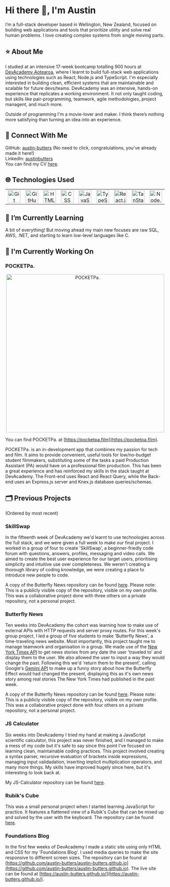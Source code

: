 # Hi there 👋, I'm Austin

I’m a full-stack developer based in Wellington, New Zealand, focused on building web applications and tools that prioritize utility and solve real human problems. I love creating complex systems from single moving parts.

## ⭐ About Me

I studied at an intensive 17-week bootcamp totalling 900 hours at [DevAcademy Aotearoa](https://devacademy.co.nz), where I learnt to build full-stack web applications using technologies such as React, Node.js and TypeScript. I'm especially interested in building clean, efficient systems that are maintainable and scalable for future devs/teams. DevAcademy was an intensive, hands-on experience that replicates a working environment. It not only taught coding, but skills like pair-programming, teamwork, agile methodologies, project managent, and much more.


Outside of programming I'm a movie-lover and maker. I think there’s nothing more satisfying than turning an idea into an experience.

## 💬 Connect With Me

GitHub: [austin-butters](https://github.com/austin-butters) (No need to click, congratulations, you've already made it here!)  
LinkedIn: [austinbutters](https://linkedin.com/in/austinbutters)  
You can find my CV [here](https://drive.google.com/file/d/1TP_6715ugorYYLSEy-MC3hXMGVL5T00M/view?usp=sharing).

## 🌐 Technologies Used

<table>
  <tr>
    <td align="center">
      <a href="https://git-scm.com/">
        <img width="40" height="40" alt="Git" src="https://github.com/user-attachments/assets/0cd44e7c-fe23-4bd0-90fe-9dcad502a3e8" />
      </a>
    </td>
    <td align="center">
      <a href="https://github.com/austin-butters">
        <img width="40" height="40" alt="GitHub" src="https://github.com/user-attachments/assets/2a273356-62b8-4998-bb93-bc7a3d6c9eb4" />
      </a>
    </td>
    <td align="center">
      <a href="https://html.spec.whatwg.org">
        <img width="40" height="40" alt="HTML5" src="https://github.com/user-attachments/assets/77bc961d-1801-4b5e-82ca-ad83c8ad30f0" />
      </a>
    </td>
    <td align="center">
      <a href="https://developer.mozilla.org/en-US/docs/Web/CSS">
        <img width="40" height="40" alt="CSS" src="https://github.com/user-attachments/assets/a7e0e787-ba89-4ab3-bb5f-7c8a8de0e13a" />
      </a>
    </td>
    <td align="center">
      <a href="https://developer.mozilla.org/en-US/docs/Web/JavaScript">
        <img width="40" height="40" alt="JavaScript" src="https://github.com/user-attachments/assets/09d6c127-39f0-476d-98da-4f8eba20659d" />
      </a>
    </td>
    <td align="center">
      <a href="https://www.typescriptlang.org/docs/">
        <img width="40" height="40" alt="TypeScript" src="https://github.com/user-attachments/assets/c2e52aa1-b064-405b-a8a2-50da78d37e81" />
      </a>
    </td>
    <td align="center">
      <a href="https://react.dev/">
        <img width="40" height="40" alt="React.js" src="https://github.com/user-attachments/assets/c4694cfd-b705-4a1b-8ba6-99324fa4b98e" />
      </a>
    </td>
    <td align="center">
      <a href="https://tanstack.com/query/v5/docs/framework/react/overview">
        <img width="40" height="40" alt="TanStack React Query" src="https://github.com/user-attachments/assets/64db1689-08a9-4a4c-bbce-0621f130029a" />
      </a>
    </td>
    <td align="center">
      <a href="https://nodejs.org/en">
        <img width="40" height="40" alt="Node.js" src="https://github.com/user-attachments/assets/740a1613-059f-436a-87dd-faaf5be1a5d1" />
      </a>
    </td>
    <td align="center">
      <a href="https://expressjs.com/">
        <img width="40" height="40" alt="Express.js" src="https://github.com/user-attachments/assets/911a5bb8-e432-412c-b993-0fc506eabe1c" />
      </a>
    </td>
    <td align="center">
      <a href="https://knexjs.org/">
        <img width="40" height="40" alt="Knex.js" src="https://github.com/user-attachments/assets/31a1dadd-117e-41ff-aa59-6439227b8b3c" />
      </a>
    </td>
  </tr>
</table>

## 🌱 I’m Currently Learning

A bit of everything! But moving ahead my main new focuses are raw SQL, AWS, .NET, and starting to learn low-level languages like C.

## 🔭 I'm Currently Working On

### POCKETPa.
<p align="center">
  <a href="https://pocketpa.film" target="_blank">
    <img width="499" alt="POCKETPa." src="https://github.com/user-attachments/assets/a2afffc5-0735-4777-b700-b4c082a8d308" />
  </a>
</p>


You can find POCKETPa. at [https://pocketpa.film](https://pocketpa.film).

POCKETPa. is an in-development app that combines my passion for tech and film. It aims to provide convenient, useful tools for low/no-budget student filmmakers, substituting some of the tasks a paid Production Assistant (PA) would have on a professional film production. This has been a great experience and has reinforced my skills in the stack taught at DevAcademy. The Front-end uses React and React Query, while the Back-end uses an Express.js server and Knex.js database queries/schemas.

## 🗂️ Previous Projects
(Ordered by most recent)

### SkillSwap
In the fifteenth week of DevAcademy we'd learnt to use technologies across the full stack, and we were given a full week to make our final project. I worked in a group of four to create 'SkillSwap', a beginner-friedly code forum with questions, answers, profiles, messaging and video calls. We aimed to create the best user experience for our target users, prioritising simplicity and intuitive use over completeness. We weren't creating a thorough library of coding knowledge, we were creating a place to introduce new people to code.

A copy of the Butterfly News repository can be found [here](https://github.com/austin-butters/skillswap). Please note: This is a publicly visible copy of the repository, visible on my own profile. This was a collaborative project done with three others on a private repository, not a personal project.

### Butterfly News
Ten weeks into DevAcademy the cohort was learning how to make use of external APIs with HTTP requests and server proxy routes. For this week's group project, I led a group of five students to make 'Butterfly News', a time-traveling news website. Most importantly, this project taught me to manage teamwork and organisation in a group. We made use of the [New York Times API](https://developer.nytimes.com/apis) to get news stories from any date the user 'traveled to' and display them to the user. We also allowed the user to input a way they would change the past. Following this we'd 'return them to the present', calling Google's [Gemini API](https://ai.google.dev/) to make up a funny story about how the Butterfly Effect would had changed the present, displaying this as it's own news story among real stories The New York Times had published in the past week.

A copy of the Butterfly News repository can be found [here](https://github.com/austin-butters/butterfly-news). Please note: This is a publicly visible copy of the repository, visible on my own profile. This was a collaborative project done with four others on a private repository, not a personal project.

### JS Calculator

Six weeks into DevAcademy I tried my hand at making a JavaScript scientific calculator, this project was never finished, and I managed to make a mess of my code but it's safe to say since this point I've focused on learning clean, maintainable coding practices. This project involved creating a syntax parser, recursive evaluation of brackets inside expressions, managing input validadation, inserting implicit multiplication operators, and many more things. My skills have improved hugely since here, but it's interesting to look back at.

My JS-Calculator repository can be found [here](https://github.com/austin-butters/JS-Calculator).

### Rubik's Cube
This was a small personal project when I started learning JavaScript for practice. It features a flattened view of a Rubik's Cube that can be mixed up and solved by the user with the keyboard. The repository can be found [here](https://github.com/austin-butters/rubiks-cube).

### Foundations Blog
In the first few weeks of DevAcademy I made a static site using only HTML and CSS for my 'Foundations Blog'. I used media queries to make the site responsive to different screen sizes.
The repository can be found at [https://github.com/austin-butters/austin-butters.github.io](https://github.com/austin-butters/austin-butters.github.io). The live site can be found at [https://austin-butters.github.io/](https://austin-butters.github.io/).
